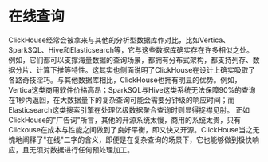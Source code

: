 # 在线查询

ClickHouse经常会被拿来与其他的分析型数据库作对比，比如Vertica、SparkSQL、Hive和Elasticsearch等，它与这些数据库确实存在许多相似之处。例如，它们都可以支撑海量数据的查询场景，都拥有分布式架构，都支持列存、数据分片、计算下推等特性。这其实也侧面说明了ClickHouse在设计上确实吸取了各路奇技淫巧。与其他数据库相比，ClickHouse也拥有明显的优势。例如，Vertica这类商用软件价格高昂；SparkSQL与Hive这类系统无法保障90%的查询在1秒内返回，在大数据量下的复杂查询可能会需要分钟级的响应时间；而Elasticsearch这类搜索引擎在处理亿级数据聚合查询时则显得捉襟见肘。
正如ClickHouse的"广告词"所言，其他的开源系统太慢，商用的系统太贵，只有Clickouse在成本与性能之间做到了良好平衡，即又快又开源。ClickHouse当之无愧地阐释了"在线"二字的含义，即便是在复杂查询的场景下，它也能够做到极快响应，且无须对数据进行任何预处理加工。